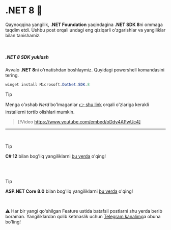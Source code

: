 # .NET 8 :tada:

Qaynoqqina yangilik, **.NET Foundation** yaqindagina **.NET SDK 8**ni ommaga taqdim etdi. Ushbu post orqali undagi eng qiziqarli o'zgarishlar va yangiliklar bilan tanishamiz.

<br/>

##### .NET 8 SDK yuklash 
Avvalo **.NET 8**ni o'rnatishdan boshlaymiz. Quyidagi powershell komandasini tering.

```powershell
winget install Microsoft.DotNet.SDK.8
```

> [!TIP]
> Menga o'xshab *Nerd* bo'lmaganlar [👉 shu link](https://dotnet.microsoft.com/en-us/download/dotnet/8.0) orqali o'zlariga kerakli installerni tortib olishlari mumkin.

> [!Video https://www.youtube.com/embed/oDdy4APwUc4]
---

<br/>

> [!TIP]
> **C# 12** bilan bog'liq yangiliklarni [bu yerda](../csharp/csharp-12.md) o'qing!

<br/>

<br/>

> [!TIP]
> **ASP.NET Core 8.0** bilan bog'liq yangiliklarni [bu yerda](../dotnet/aspnetcore-8.md) o'qing!

<br/>

:warning: Har bir yangi qo'shilgan Feature ustida batafsil postlarni shu yerda berib boraman. Yangiliklardan qolib ketmaslik uchun [Telegram kanalim](https://t.me/wahidsblog)ga obuna bo'ling!
